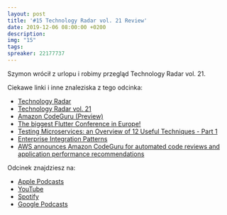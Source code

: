 ```yaml
---
layout: post
title: '#15 Technology Radar vol. 21 Review'
date: 2019-12-06 08:00:00 +0200
description: 
img: "15"
tags:
spreaker: 22177737
---
```

Szymon wrócił z urlopu i robimy przegląd Technology Radar vol. 21. 

Ciekawe linki i inne znaleziska z tego odcinka:

- [Technology Radar](https://www.thoughtworks.com/radar)
- [Technology Radar vol. 21](https://assets.thoughtworks.com/assets/technology-radar-vol-21-en.pdf)
- [Amazon CodeGuru (Preview)](https://aws.amazon.com/codeguru/)
- [The biggest Flutter Conference in Europe!](https://fluttereurope.dev/)
- [Testing Microservices: an Overview of 12 Useful Techniques - Part 1](https://www.infoq.com/articles/twelve-testing-techniques-microservices-intro/)
- [Enterprise Integration Patterns](https://www.enterpriseintegrationpatterns.com/)
- [AWS announces Amazon CodeGuru for automated code reviews and application performance recommendations](https://aws.amazon.com/about-aws/whats-new/2019/12/aws-announces-amazon-codeguru-for-automated-code-reviews-and-application-performance-recommendations/)

Odcinek znajdziesz na:

- [Apple Podcasts](https://podcasts.apple.com/pl/podcast/technology-radar-vol-21-review/id1477067604?i=1000458836144&l=pl)
- [YouTube](https://www.youtube.com/watch?v=cnNbFI1R3Qk)
- [Spotify](https://open.spotify.com/episode/3hFdBnzMH3nwKO6iZiTnyA)
- [Google Podcasts](https://podcasts.google.com/?feed=aHR0cHM6Ly9hbmNob3IuZm0vcy84NzIwMTBjL3BvZGNhc3QvcnNz&episode=OGU1OWM5NGQtZTI2Yi1kZjU1LWIxOGYtMTBlMzUzNjUyNzNm)